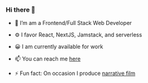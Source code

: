 ### Hi there 👋

- 🔭 I’m am a Frontend/Full Stack Web Developer
- ⚙️ I favor React, NextJS, Jamstack, and serverless
- 😀 I am currently available for work
- 📫 You can reach me [here](https://sethhallcreative.com/)

- ⚡ Fun fact: On occasion I produce [narrative film](https://hallpictures.us/)

<!--
**sethburtonhall/sethburtonhall** is a ✨ _special_ ✨ repository because its `README.md` (this file) appears on your GitHub profile.

Here are some ideas to get you started:

- 🔭 I’m currently working on ...
- 🌱 I’m currently learning ...
- 👯 I’m looking to collaborate on ...
- 🤔 I’m looking for help with ...
- 💬 Ask me about ...
- 📫 How to reach me: ...
- 😄 Pronouns: ...
- ⚡ Fun fact: ...
-->
